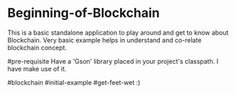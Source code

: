 # Beginning-of-Blockchain
This is a basic standalone application to play around and get to know about Blockchain. Very basic example helps in understand and co-relate blockchain concept.

#pre-requisite
Have a 'Gson' library placed in your project's classpath. I have make use of it. 

#blockchain #initial-example #get-feet-wet :)
